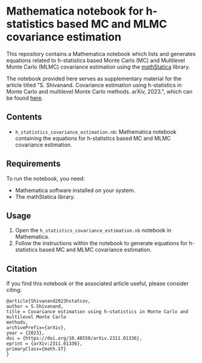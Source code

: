 # Mathematica notebook for h-statistics based MC and MLMC covariance estimation

This repository contains a Mathematica notebook which lists and generates equations related to h-statistics based Monte Carlo (MC) and Multilevel Monte Carlo (MLMC) covariance estimation using the [mathStatica](http://www.mathstatica.com/) library.

The notebook provided here serves as supplementary material for the article titled "S. Shivanand. Covariance estimation using h-statistics in Monte Carlo and multilevel Monte Carlo
methods. arXiv, 2023.", which can be found [here](https://doi.org/10.48550/arXiv.2311.01336).

## Contents

- `h_statistics_covariance_estimation.nb`: Mathematica notebook containing the equations for h-statistics based MC and MLMC covariance estimation.

## Requirements

To run the notebook, you need:

- Mathematica software installed on your system.
- The mathStatica library.

## Usage

1. Open the `h_statistics_covariance_estimation.nb` notebook in Mathematica.
2. Follow the instructions within the notebook to generate equations for h-statistics based MC and MLMC covariance estimation.

## Citation

If you find this notebook or the associated article useful, please consider citing:

```
@article{Shivanand2023hstatcov,
author = S.Shivanand,
title = Covariance estimation using h-statistics in Monte Carlo and multilevel Monte Carlo
methods,
archivePrefix={arXiv},
year = {2023},
doi = {https://doi.org/10.48550/arXiv.2311.01336},
eprint = {arXiv:2311.01336},
primaryClass={math.ST}
}
```


